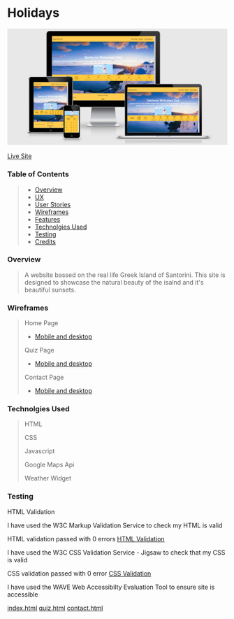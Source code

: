 # Holidays
![Responsive Mockup](assets/docs/Mockups/AmIResponsive.PNG)

[Live Site](https://j0hn1975.github.io/MS2-Santorini/)

### Table of Contents
> - [Overview](#overview)
> - [UX](#ux)
> - [User Stories](#user-stories)
> - [Wireframes](#wireframes)
> - [Features](#features)
> - [Technolgies Used](#technolgies-used)
> - [Testing](#testing)
> - [Credits](#credits)

### Overview
> A website bassed on the real life Greek Island of Santorini. This site is designed to showcase the natural beauty of the isalnd and it's beautiful sunsets.

### Wireframes
> Home Page
> * [Mobile and desktop](assets/docs/Wireframes/Home/Home.pdf)
>
> Quiz Page
> * [Mobile and desktop](assets/docs/Wireframes/Quiz/Quiz.pdf)
>
> Contact Page
> * [Mobile and desktop](assets/docs/Wireframes/Contact/Contact.pdf)


### Technolgies Used
> HTML
>
> CSS
>
> Javascript
>
> Google Maps Api
>
> Weather Widget

### Testing

HTML Validation

I have used the W3C Markup Validation Service to check my HTML is valid

HTML validation passed with 0 errors
[HTML Validation](assets/docs/HTML-Validation/HTML_Validation.PNG)

I have used the W3C CSS Validation Service - Jigsaw to check that my CSS is valid

CSS validation passed with 0 error
[CSS Validation](assets/docs/CSS-Validation/CSS_Validation.PNG)

I have used the WAVE Web Accessibilty Evaluation Tool to ensure site is accessible

[index.html](assets/docs/WAVE-Accessibilty/index.html_Wave_Validation.PNG)
[quiz.html](assets/docs/WAVE-Accessibilty/quiz.html_Wave_Validation.PNG)
[contact.html](assets/docs/WAVE-Accessibilty/quiz.html_Wave_Validation.PNG)



